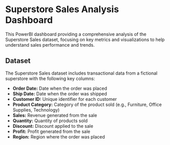 # Superstore Sales Analysis Dashboard

This PowerBI dashboard providing a comprehensive analysis of the Superstore Sales dataset, focusing on key metrics and visualizations to help understand sales performance and trends.

## Dataset

The Superstore Sales dataset includes transactional data from a fictional superstore with the following key columns:
- **Order Date:** Date when the order was placed
- **Ship Date:** Date when the order was shipped
- **Customer ID:** Unique identifier for each customer
- **Product Category:** Category of the product sold (e.g., Furniture, Office Supplies, Technology)
- **Sales:** Revenue generated from the sale
- **Quantity:** Quantity of products sold
- **Discount:** Discount applied to the sale
- **Profit:** Profit generated from the sale
- **Region:** Region where the order was placed



